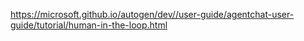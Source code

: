 https://microsoft.github.io/autogen/dev//user-guide/agentchat-user-guide/tutorial/human-in-the-loop.html